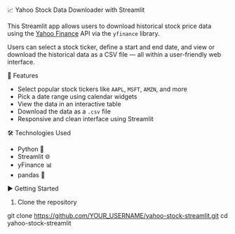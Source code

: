 📈 Yahoo Stock Data Downloader with Streamlit

This Streamlit app allows users to download historical stock price data using the [Yahoo Finance](https://finance.yahoo.com/) API via the `yfinance` library.

Users can select a stock ticker, define a start and end date, and view or download the historical data as a CSV file — all within a user-friendly web interface.



🚀 Features

- Select popular stock tickers like `AAPL`, `MSFT`, `AMZN`, and more
- Pick a date range using calendar widgets
- View the data in an interactive table
- Download the data as a `.csv` file
- Responsive and clean interface using Streamlit



🛠️ Technologies Used

- Python 🐍
- Streamlit 🌐
- yFinance 📊
- pandas 🧮



▶️ Getting Started

1. Clone the repository


git clone https://github.com/YOUR_USERNAME/yahoo-stock-streamlit.git
cd yahoo-stock-streamlit
